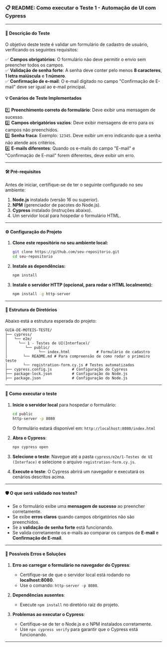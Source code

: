 ### 📋 README: Como executar o Teste 1 - Automação de UI com Cypress

---

#### 📝 **Descrição do Teste**

O objetivo deste teste é validar um formulário de cadastro de usuário, verificando os seguintes requisitos:

✅ **Campos obrigatórios**: O formulário não deve permitir o envio sem preencher todos os campos.  
✅ **Validação de senha forte**: A senha deve conter pelo menos **8 caracteres**, **1 letra maiúscula** e **1 número**.  
✅ **Confirmação de e-mail**: O e-mail digitado no campo "Confirmação de E-mail" deve ser igual ao e-mail principal.  

#### 💡 **Cenários de Teste Implementados**

1️⃣ **Preenchimento correto do formulário**: Deve exibir uma mensagem de sucesso.  
2️⃣ **Campos obrigatórios vazios**: Deve exibir mensagens de erro para os campos não preenchidos.  
3️⃣ **Senha fraca**: Exemplo: `12345`. Deve exibir um erro indicando que a senha não atende aos critérios.  
4️⃣ **E-mails diferentes**: Quando os e-mails do campo "E-mail" e "Confirmação de E-mail" forem diferentes, deve exibir um erro.

---

#### 🛠 **Pré-requisitos**

Antes de iniciar, certifique-se de ter o seguinte configurado no seu ambiente:

1. **Node.js** instalado (versão 16 ou superior).  
2. **NPM** (gerenciador de pacotes do Node.js).  
3. **Cypress** instalado (instruções abaixo).  
4. Um servidor local para hospedar o formulário HTML.

---

#### ⚙️ **Configuração do Projeto**

1. **Clone este repositório no seu ambiente local:**
   ```bash
   git clone https://github.com/seu-repositorio.git
   cd seu-repositorio
   ```

2. **Instale as dependências:**
   ```bash
   npm install
   ```

3. **Instale o servidor HTTP (opcional, para rodar o HTML localmente):**
   ```bash
   npm install -g http-server
   ```

---

#### 📂 **Estrutura de Diretórios**

Abaixo está a estrutura esperada do projeto:

```
GUIA-DE-MOTEIS-TESTE/
├── cypress/
│   └── e2e/
│     └── 1 - Testes de UI(Interface)/
│        └── public/
│              └── index.html            # Formulário de cadastro
│       └── README.md # Para compreensão de como rodar o primeiro teste
│       └── registration-form.cy.js # Testes automatizados
├── cypress.config.js         # Configuração do Cypress
├── package-lock.json         # Configuração do Node.js
├── package.json              # Configuração do Node.js
```

---

#### 🚀 **Como executar o teste**

1. **Inicie o servidor local** para hospedar o formulário:
   ```bash
   cd public
   http-server -p 8080
   ```

   O formulário estará disponível em: `http://localhost:8080/index.html`

2. **Abra o Cypress**:
   ```bash
   npx cypress open
   ```

3. **Selecione o teste**: Navegue até a pasta `cypress/e2e/1-Testes de UI (Interface)` e selecione o arquivo `registration-form.cy.js`.

4. **Execute o teste**: O Cypress abrirá um navegador e executará os cenários descritos acima.

---

#### 🛡 **O que será validado nos testes?**

- Se o formulário exibe uma **mensagem de sucesso** ao preencher corretamente.
- Se exibe **erros claros** quando campos obrigatórios não são preenchidos.
- Se a **validação de senha forte** está funcionando.
- Se valida corretamente os e-mails ao comparar os campos de **E-mail** e **Confirmação de E-mail**.

---

#### 🛑 **Possíveis Erros e Soluções**

1. **Erro ao carregar o formulário no navegador do Cypress**:
   - Certifique-se de que o servidor local está rodando no **localhost:8080**.
   - Use o comando: `http-server -p 8080`.

2. **Dependências ausentes**:
   - Execute `npm install` no diretório raiz do projeto.

3. **Problemas ao executar o Cypress**:
   - Certifique-se de ter o Node.js e o NPM instalados corretamente.
   - Use `npx cypress verify` para garantir que o Cypress está funcionando.

---
